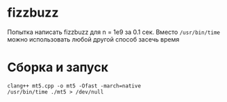 # fizzbuzz
Попытка написать fizzbuzz для n = 1e9 за 0.1 сек.
Вместо `/usr/bin/time` можно использовать любой другой способ засечь время
# Сборка и запуск
```
clang++ mt5.cpp -o mt5 -Ofast -march=native
/usr/bin/time ./mt5 > /dev/null
```

